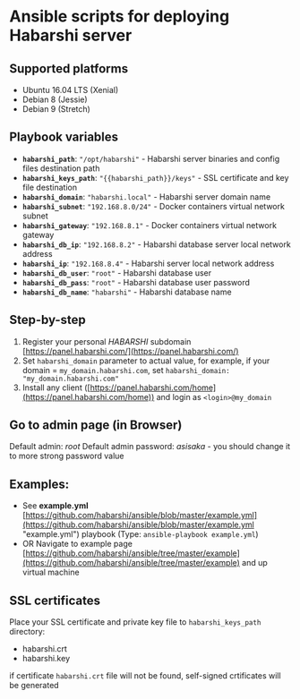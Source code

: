 # Ansible scripts for deploying **Habarshi** server

## Supported platforms

- Ubuntu 16.04 LTS (Xenial)
- Debian 8 (Jessie)
- Debian 9 (Stretch)

## Playbook variables

- **`habarshi_path`**: `"/opt/habarshi"` -  Habarshi server binaries and config files destination path
- **`habarshi_keys_path`**: `"{{habarshi_path}}/keys"` - SSL certificate and key file destination
- **`habarshi_domain`**: `"habarshi.local"` - Habarshi server domain name
- **`habarshi_subnet`**: `"192.168.8.0/24"` - Docker containers virtual network subnet
- **`habarshi_gateway`**: `"192.168.8.1"` - Docker containers virtual network gateway
- **`habarshi_db_ip`**: `"192.168.8.2"` - Habarshi database server local network address
- **`habarshi_ip`**: `"192.168.8.4"` - Habarshi server local network address
- **`habarshi_db_user`**: `"root"` - Habarshi database user
- **`habarshi_db_pass`**: `"root"` - Habarshi database user password
- **`habarshi_db_name`**: `"habarshi"` - Habarshi database name

## Step-by-step
1. Register your personal *HABARSHI* subdomain [https://panel.habarshi.com/](https://panel.habarshi.com/)  
2. Set `habarshi_domain` parameter to actual value, for example, if your domain = `my_domain.habarshi.com`, set `habarshi_domain: "my_domain.habarshi.com"`
3. Install any client ([https://panel.habarshi.com/home](https://panel.habarshi.com/home)) and login as `<login>@my_domain`

## Go to admin page (in Browser)
  Default admin: *root*
  Default admin password: *asisaka* - you should change it to more strong password value

## Examples:

  - See **example.yml** [https://github.com/habarshi/ansible/blob/master/example.yml](https://github.com/habarshi/ansible/blob/master/example.yml "example.yml") playbook (Type: `ansible-playbook example.yml`)
  - OR Navigate to example page [https://github.com/habarshi/ansible/tree/master/example](https://github.com/habarshi/ansible/tree/master/example) and up virtual machine 




## SSL certificates

 Place your SSL certificate and private key file to `habarshi_keys_path` directory:

- habarshi.crt
- habarshi.key

 if certificate `habarshi.crt` file will not be found, self-signed crtificates will be generated